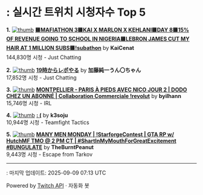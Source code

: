 # : 실시간 트위치 시청자수 Top 5

**1.** [![thumb](https://static-cdn.jtvnw.net/previews-ttv/live_user_kaicenat-320x180.jpg)](https://twitch.tv/KaiCenat)
**[🟨MAFIATHON 3🟨KAI X MARLON X KEHLANI🟨DAY 8🟨15% OF REVENUE GOING TO SCHOOL IN NIGERIA🟨LEBRON JAMES CUT MY HAIR AT 1 MILLION SUBS🟨!subathon](https://twitch.tv/KaiCenat)** by **KaiCenat**<br>144,830명 시청  - Just Chatting

**2.** [![thumb](https://static-cdn.jtvnw.net/previews-ttv/live_user_kato_junichi0817-320x180.jpg)](https://twitch.tv/加藤純一うん〇ちゃん)
**[19時からレポやる](https://twitch.tv/加藤純一うん〇ちゃん)** by **加藤純一うん〇ちゃん**<br>17,852명 시청  - Just Chatting

**3.** [![thumb](https://static-cdn.jtvnw.net/previews-ttv/live_user_byilhann-320x180.jpg)](https://twitch.tv/byilhann)
**[MONTPELLIER - PARIS À PIEDS AVEC NICO JOUR 2 | DODO CHEZ UN ABONNÉ | Collaboration Commerciale !revolut](https://twitch.tv/byilhann)** by **byilhann**<br>15,746명 시청  - IRL

**4.** [![thumb](https://static-cdn.jtvnw.net/previews-ttv/live_user_k3soju-320x180.jpg)](https://twitch.tv/k3soju)
**[: (](https://twitch.tv/k3soju)** by **k3soju**<br>10,944명 시청  - Teamfight Tactics

**5.** [![thumb](https://static-cdn.jtvnw.net/previews-ttv/live_user_theburntpeanut-320x180.jpg)](https://twitch.tv/TheBurntPeanut)
**[MANY MEN MONDAY | !StarforgeContest | GTA RP w/ HutchMF TMO @ 2 PM CT | #ShartInMyMouthForGreatExcitement #BUNGULATE](https://twitch.tv/TheBurntPeanut)** by **TheBurntPeanut**<br>9,443명 시청  - Escape from Tarkov


---
: 마지막 업데이트: 2025-09-09 07:13 UTC

Powered by [Twitch API](https://dev.twitch.tv/docs/api/reference) · 자동화 봇